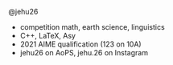 @jehu26
- competition math, earth science, linguistics
- C++, LaTeX, Asy
- 2021 AIME qualification (123 on 10A)
- jehu26 on AoPS, jehu.26 on Instagram

<!---
jehu26/jehu26 is a ✨ special ✨ repository because its `README.md` (this file) appears on your GitHub profile.
You can click the Preview link to take a look at your changes.
--->
